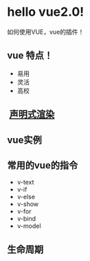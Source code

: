 # hello vue2.0!
如何使用VUE，vue的插件！
## vue 特点！
* 易用
* 灵活
* 高校

##  [声明式渲染](https://codepen.io/wuxingjiang/pen/BWrzRN)
## vue实例
## 常用的vue的指令
* v-text 
* v-if
* v-else
* v-show
* v-for
* v-bind
* v-model
## 生命周期
